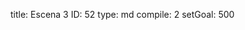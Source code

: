 title:          Escena 3
ID:             52
type:           md
compile:        2
setGoal:        500


